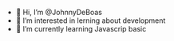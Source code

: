 - 👋 Hi, I’m @JohnnyDeBoas
- 👀 I’m interested in lerning about development
- 🌱 I’m currently learning Javascrip basic

<!---
JohnnyDeBoas/JohnnyDeBoas is a ✨ special ✨ repository because its `README.md` (this file) appears on your GitHub profile.
You can click the Preview link to take a look at your changes.
--->
